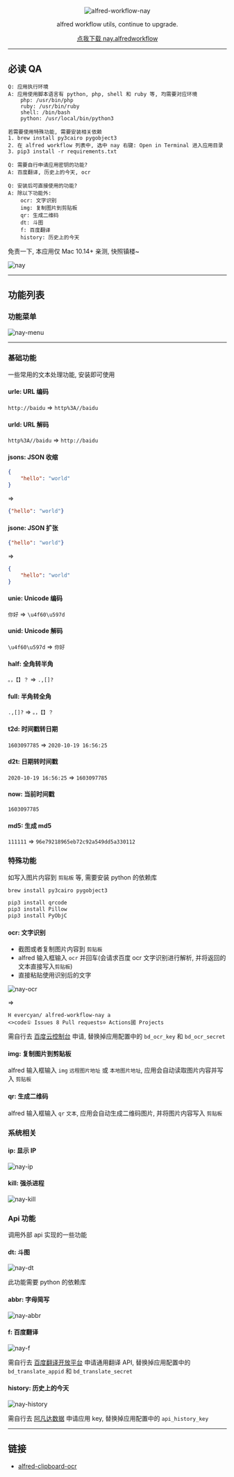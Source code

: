 <div align="center">

![alfred-workflow-nay](https://raw.githubusercontent.com/evercyan/cantor/master/resource/bb/bbfafaccf99d3c0baf17608c11b4b925.png)

alfred workflow utils, continue to upgrade.

[点我下载 nay.alfredworkflow](https://github.com/evercyan/alfred-workflow-nay/releases/download/v0.0.1/nay.alfredworkflow)

</div>

---

## 必读 QA

```
Q: 应用执行环境
A: 应用使用脚本语言有 python, php, shell 和 ruby 等, 均需要对应环境
    php: /usr/bin/php
    ruby: /usr/bin/ruby
    shell: /bin/bash
    python: /usr/local/bin/python3
```

```
若需要使用特殊功能, 需要安装相关依赖
1. brew install py3cairo pygobject3
2. 在 alfred workflow 列表中, 选中 nay 右键: Open in Terminal 进入应用目录
3. pip3 install -r requirements.txt
```

```
Q: 需要自行申请应用密钥的功能?
A: 百度翻译, 历史上的今天, ocr
```

```
Q: 安装后可直接使用的功能?
A: 除以下功能外:
    ocr: 文字识别
    img: 复制图片到剪贴板
    qr: 生成二维码
    dt: 斗图
    f: 百度翻译
    history: 历史上的今天
```

免责一下, 本应用仅 Mac 10.14+ 亲测, 快照镇楼~

![nay](https://raw.githubusercontent.com/evercyan/cantor/master/resource/cb/cb0096f41a97690ba792389eb0ca5be3.png)

---

## 功能列表

### 功能菜单
![nay-menu](https://raw.githubusercontent.com/evercyan/cantor/master/resource/f9/f9a090ee01542e0ce27e8bfa472a1551.png)

---

### 基础功能

一些常用的文本处理功能, 安装即可使用

#### urle: URL 编码
`http://baidu` => `http%3A//baidu`

#### urld: URL 解码
`http%3A//baidu` => `http://baidu`

#### jsons: JSON 收缩
```json
{
    "hello": "world"
}
```

=>

```json
{"hello": "world"}
```

#### jsone: JSON 扩张
```json
{"hello": "world"}
```

=>

```json
{
    "hello": "world"
}
```

#### unie: Unicode 编码
`你好` => `\u4f60\u597d`

#### unid: Unicode 解码
`\u4f60\u597d` => `你好`

#### half: 全角转半角
`。，【】？` => `.,[]?`

#### full: 半角转全角
`.,[]?` => `。，【】？`

#### t2d: 时间戳转日期
`1603097785` => `2020-10-19 16:56:25`

#### d2t: 日期转时间戳
`2020-10-19 16:56:25` => `1603097785`

#### now: 当前时间戳
`1603097785`

#### md5: 生成 md5
`111111` => `96e79218965eb72c92a549dd5a330112`

### 特殊功能

如写入图片内容到 `剪贴板` 等, 需要安装 python 的依赖库

```sh
brew install py3cairo pygobject3

pip3 install qrcode
pip3 install Pillow
pip3 install PyObjC
```

#### ocr: 文字识别
 
- 截图或者复制图片内容到 `剪贴板`
- alfred 输入框输入 `ocr` 并回车(会请求百度 ocr 文字识别进行解析, 并将返回的文本直接写入`剪贴板`)
- 直接粘贴使用识别后的文字

![nay-ocr](https://raw.githubusercontent.com/evercyan/cantor/master/resource/cc/cc64524642e5124c53faed8b8de5e6e6.png)

=> 

```
H evercyan/ alfred-workflow-nay a
<>code① Issues 8 Pull requests⊙ Actions國 Projects
```
需自行去 [百度云控制台](https://console.bce.baidu.com/ai/#/ai/ocr/overview/index) 申请, 替换掉应用配置中的 `bd_ocr_key` 和 `bd_ocr_secret` 

#### img: 复制图片到剪贴板
alfred 输入框输入 `img` `远程图片地址` 或 `本地图片地址`, 应用会自动读取图片内容并写入 `剪贴板`

#### qr: 生成二维码
alfred 输入框输入 `qr` `文本`, 应用会自动生成二维码图片, 并将图片内容写入 `剪贴板`

### 系统相关

#### ip: 显示 IP
![nay-ip](https://raw.githubusercontent.com/evercyan/cantor/master/resource/78/7852df1b4063f7f7e11d1c6db899850f.png)

#### kill: 强杀进程
![nay-kill](https://raw.githubusercontent.com/evercyan/cantor/master/resource/59/595e6d9de74a71b9b8b62c7695df4a34.png)

### Api 功能

调用外部 api 实现的一些功能

#### dt: 斗图
![nay-dt](https://raw.githubusercontent.com/evercyan/cantor/master/resource/02/02b69666c1eda159a61085bb9d198d6f.png)

此功能需要 python 的依赖库

#### abbr: 字母简写
![nay-abbr](https://raw.githubusercontent.com/evercyan/cantor/master/resource/2b/2ba5d9c79adb71ff2b46f8b30f861c4f.png)

#### f: 百度翻译
![nay-f](https://raw.githubusercontent.com/evercyan/cantor/master/resource/b7/b762c8f01cc29ec53e9bcd7f2b4bc9d5.png)

需自行去 [百度翻译开放平台](https://api.fanyi.baidu.com/) 申请通用翻译 API, 替换掉应用配置中的 `bd_translate_appid` 和 `bd_translate_secret`

#### history: 历史上的今天
![nay-history](https://raw.githubusercontent.com/evercyan/cantor/master/resource/0b/0be2ef2c03be6c93ead70e61b40a2dc8.png)

需自行去 [阿凡达数据](https://www.avatardata.cn/Docs/Api/4b396fc5-22f5-4c21-86d1-b5f5777e6744) 申请应用 key, 替换掉应用配置中的 `api_history_key`

---

## 链接

- [alfred-clipboard-ocr](https://github.com/oott123/alfred-clipboard-ocr)
